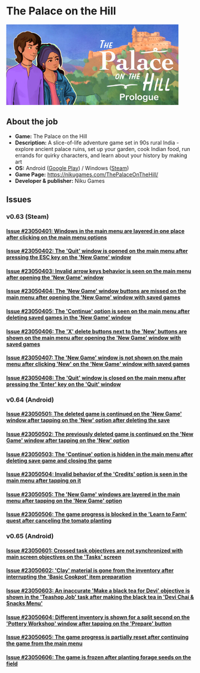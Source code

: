 # The Palace on the Hill

![PoH](/Palace_on_Hill/files/00.jpg)

## About the job

- **Game:** The Palace on the Hill
- **Description:** A slice-of-life adventure game set in 90s rural India - explore ancient palace ruins, set up your garden, cook Indian food, run errands for quirky characters, and learn about your history by making art
- **OS:** Android ([Google Play](https://play.google.com/store/apps/details?id=com.NikuGames.Palace_on_the_hill_demo)) / Windows ([Steam](https://store.steampowered.com/app/1582600/))
- **Game Page:** https://nikugames.com/ThePalaceOnTheHill/
- **Developer & publisher:** Niku Games

## Issues

### v0.63 (Steam)

#### [Issue #23050401: Windows in the main menu are layered in one place after clicking on the main menu options](/Palace_on_Hill/files/23050401.md)

#### [Issue #23050402: The 'Quit' window is opened on the main menu after pressing the ESC key on the 'New Game' window](/Palace_on_Hill/files/23050402.md)

#### [Issue #23050403: Invalid arrow keys behavior is seen on the main menu after opening the 'New Game' window](/Palace_on_Hill/files/23050403.md)

#### [Issue #23050404: The 'New Game' window buttons are missed on the main menu after opening the 'New Game' window with saved games](/Palace_on_Hill/files/23050404.md)

#### [Issue #23050405: The 'Continue' option is seen on the main menu after deleting saved games in the 'New Game' window](/Palace_on_Hill/files/23050405.md)

#### [Issue #23050406: The 'X' delete buttons next to the 'New' buttons are shown on the main menu after opening the 'New Game' window with saved games](/Palace_on_Hill/files/23050406.md)

#### [Issue #23050407: The 'New Game' window is not shown on the main menu after clicking 'New' on the 'New Game' window with saved games](/Palace_on_Hill/files/23050407.md)

#### [Issue #23050408: The 'Quit' window is closed on the main menu after pressing the 'Enter' key on the 'Quit' window](/Palace_on_Hill/files/23050408.md)

### v0.64 (Android)

#### [Issue #23050501: The deleted game is continued on the 'New Game' window after tapping on the 'New' option after deleting the save](/Palace_on_Hill/files/23050501.md)

#### [Issue #23050502: The previously deleted game is continued on the 'New Game' window after tapping on the 'New' option](/Palace_on_Hill/files/23050502.md)

#### [Issue #23050503: The 'Continue' option is hidden in the main menu after deleting save game and closing the game](/Palace_on_Hill/files/23050503.md)

#### [Issue #23050504: Invalid behavior of the 'Credits' option is seen in the main menu after tapping on it](/Palace_on_Hill/files/23050504.md)

#### [Issue #23050505: The 'New Game' windows are layered in the main menu after tapping on the 'New Game' option](/Palace_on_Hill/files/23050505.md)

#### [Issue #23050506: The game progress is blocked in the 'Learn to Farm' quest after canceling the tomato planting](/Palace_on_Hill/files/23050506.md)

### v0.65 (Android)

#### [Issue #23050601: Crossed task objectives are not synchronized with main screen objectives on the 'Tasks' screen](/Palace_on_Hill/files/23050601.md)

#### [Issue #23050602: 'Clay' material is gone from the inventory after interrupting the 'Basic Cookpot' item preparation](/Palace_on_Hill/files/23050602.md)

#### [Issue #23050603: An inaccurate 'Make a black tea for Devi' objective is shown in the 'Teashop Job' task after making the black tea in 'Devi Chai & Snacks Menu'](/Palace_on_Hill/files/23050603.md)

#### [Issue #23050604: Different inventory is shown for a split second on the 'Pottery Workshop' window after tapping on the 'Prepare' button](/Palace_on_Hill/files/23050604.md)

#### [Issue #23050605: The game progress is partially reset after continuing the game from the main menu](/Palace_on_Hill/files/23050605.md)

#### [Issue #23050606: The game is frozen after planting forage seeds on the field](/Palace_on_Hill/files/23050606.md)
